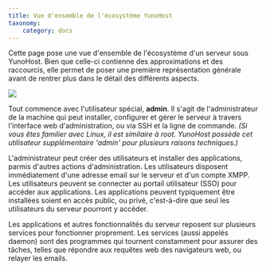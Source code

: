 ```yaml
---
title: Vue d'ensemble de l'écosystème YunoHost
taxonomy:
    category: docs
---
```

 
Cette page pose une vue d'ensemble de l'écosystème d'un serveur sous YunoHost. Bien que celle-ci contienne des approximations et des raccourcis, elle permet de poser une première représentation générale avant de rentrer plus dans le détail des différents aspects.

![](images/ecosystem_fr.png)

Tout commence avec l'utilisateur spécial, **admin**. Il s'agit de l'administrateur de la machine qui peut installer, configurer et gérer le serveur à travers l'interface web d'administration, ou via SSH et la ligne de commande. *(Si vous êtes familier avec Linux, il est similaire à root. YunoHost possède cet utilisateur supplémentaire 'admin' pour plusieurs raisons techniques.)*

L'administrateur peut créer des utilisateurs et installer des applications, parmis d'autres actions d'administration. Les utilisateurs disposent immédiatement d'une adresse email sur le serveur et d'un compte XMPP. Les utilisateurs peuvent se connecter au portail utilisateur (SSO) pour accéder aux applications. Les applications peuvent typiquement être installées soient en accès public, ou privé, c'est-à-dire que seul les utilisateurs du serveur pourront y accéder.

Les applications et autres fonctionnalités du serveur reposent sur plusieurs services pour fonctionner proprement. Les services (aussi appelés daemon) sont des programmes qui tournent constamment pour assurer des tâches, telles que répondre aux requêtes web des navigateurs web, ou relayer les emails.
